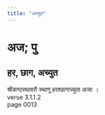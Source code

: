 ```yaml
---
title: "अच्युत"
---
```


# अज; पु
## हर, छाग, अच्युत
श्रीकण्ठस्थावरौ स्थाणू हरश्छागाच्युता अजाः ।<br />verse 3.1.1.2<br />page 0013

